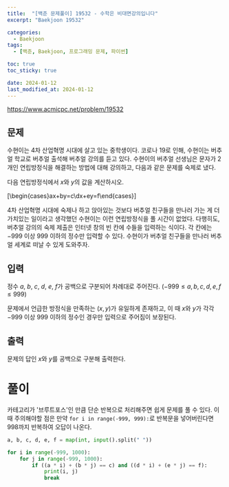 ```yaml
---
title:  "[백준 문제풀이] 19532 - 수학은 비대면강의입니다"
excerpt: "Baekjoon 19532"

categories:
  - Baekjoon
tags:
  - [백준, Baekjoon, 프로그래밍 문제, 파이썬]

toc: true
toc_sticky: true

date: 2024-01-12
last_modified_at: 2024-01-12
---
```


https://www.acmicpc.net/problem/19532

## 문제
수현이는 4차 산업혁명 시대에 살고 있는 중학생이다. 코로나 19로 인해, 수현이는 버추얼 학교로 버추얼 출석해 버추얼 강의를 듣고 있다. 수현이의 버추얼 선생님은 문자가 2개인 연립방정식을 해결하는 방법에 대해 강의하고, 다음과 같은 문제를 숙제로 냈다.

다음 연립방정식에서 $x$와 $y$의 값을 계산하시오.
 
\[\begin{cases}ax+by=c\\dx+ey=f\end{cases}\] 

4차 산업혁명 시대에 숙제나 하고 앉아있는 것보다 버추얼 친구들을 만나러 가는 게 더 가치있는 일이라고 생각했던 수현이는 이런 연립방정식을 풀 시간이 없었다. 다행히도, 버추얼 강의의 숙제 제출은 인터넷 창의 빈 칸에 수들을 입력하는 식이다. 각 칸에는 $-999$ 이상 $999$ 이하의 정수만 입력할 수 있다. 수현이가 버추얼 친구들을 만나러 버추얼 세계로 떠날 수 있게 도와주자.

## 입력
정수 
$a$, $b$, $c$, $d$, $e$, $f$가 공백으로 구분되어 차례대로 주어진다. ($-999 \leq a,b,c,d,e,f \leq 999$)

문제에서 언급한 방정식을 만족하는 
$\left(x,y\right)$가 유일하게 존재하고, 이 때 
$x$와 
$y$가 각각 
$-999$ 이상 
$999$ 이하의 정수인 경우만 입력으로 주어짐이 보장된다.

## 출력
문제의 답인 $x$와 $y$를 공백으로 구분해 출력한다.

# 풀이
카테고리가 '브루트포스'인 만큼 단순 반복으로 처리해주면 쉽게 문제를 풀 수 있다. 이 때 주의해야할 점은 만약 ``for i in range(-999, 999):``로 반복문을 넣어버린다면 998까지 반복하여 오답이 나온다.

```py
a, b, c, d, e, f = map(int, input().split(" "))

for i in range(-999, 1000):
    for j in range(-999, 1000):
        if ((a * i) + (b * j) == c) and ((d * i) + (e * j) == f):
            print(i, j)
            break

```
